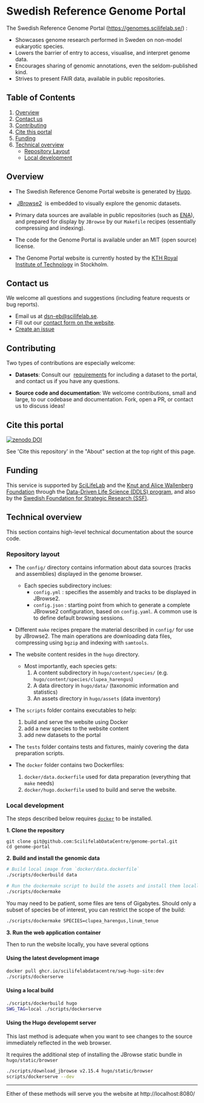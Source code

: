 Swedish Reference Genome Portal
========

The Swedish Reference Genome Portal (https://genomes.scilifelab.se/) :

- Showcases genome research performed in Sweden on non-model eukaryotic species.
- Lowers the barrier of entry to access, visualise, and interpret genome data.
- Encourages sharing of genomic annotations, even the seldom-published kind.
- Strives to present FAIR data, available in public repositories.


## Table of Contents

1. [Overview](#overview)
2. [Contact us](#contact-us)
3. [Contributing](#contributing)
4. [Cite this portal](#cite-this-portal)
5. [Funding](#funding)
6. [Technical overview](#technical-overview)
	- [Repository Layout](#repository-layout)
	- [Local development](#local-development)


## Overview

- The Swedish Reference Genome Portal website is generated by
[Hugo](https://gohugo.io/).

-  [JBrowse2](https://jbrowse.org/jb2/)  is embedded to visually
explore the genomic datasets.

- Primary data sources are available in public repositories (such as
[ENA](https://www.ebi.ac.uk/ena/browser/home)), and prepared for
display by `JBrowse` by our `Makefile` recipes (essentially
compressing and indexing).

- The code for the Genome Portal is available under an MIT (open
  source) license.

- The Genome Portal website is currently hosted by the [KTH Royal
  Institute of Technology](https://www.kth.se/) in Stockholm.


## Contact us

We welcome all questions and suggestions (including feature requests or bug reports).

- Email us at [dsn-eb@scilifelab.se](mailto:dsn-eb@scilifelab.se).
- Fill out our [contact form on the website](https://genomes.scilifelab.se/contact/).
- [Create an issue](https://github.com/ScilifelabDataCentre/genome-portal/issues/new)


## Contributing

Two types of contributions are especially welcome:

- **Datasets**: Consult our
 [requirements](https://genomes.scilifelab.se/contribute) for
including a dataset to the portal, and contact us if you have any
questions.

- **Source code and documentation**: We welcome contributions, small
  and large, to our codebase and documentation. Fork, open a PR, or
  contact us to discuss ideas!


## Cite this portal

<a href="TODO"><img src="https://zenodo.org/badge/256458920.svg" alt="zenodo DOI"></a>

See 'Cite this repository' in the "About" section at the top right of
this page.

## Funding

This service is supported by [SciLifeLab](https://www.scilifelab.se/)
and the [Knut and Alice Wallenberg
Foundation](https://kaw.wallenberg.org/en) through the [Data-Driven
Life Science (DDLS) program](https://www.scilifelab.se/data-driven/),
and also by the [Swedish Foundation for Strategic Research
(SSF)](https://strategiska.se/en/).


## Technical overview

This section contains high-level technical documentation about the
source code.

### Repository layout

- The `config/` directory contains information about data sources
  (tracks and assemblies) displayed in the genome browser.
  - Each species subdirectory inclues:
	- `config.yml` : specifies the assembly and tracks to be displayed in JBrowse2.
	- `config.json` : starting point from which to generate a complete JBrowse2
      configuration, based on `config.yaml`. A common use is to define
      default browsing sessions.

- Different `make` recipes prepare the material described in `config/`
  for use by JBrowse2. The main operations are downloading data files,
  compressing using `bgzip` and indexing with `samtools`.

- The website content resides in the `hugo` directory.
  - Most importantly, each species gets:
    1. A content subdirectory in `hugo/content/species/` (e.g. `hugo/content/species/clupea_harengus`)
	2. A data directory in `hugo/data/` (taxonomic information and statistics)
	3. An assets directory in `hugo/assets` (data inventory)

- The `scripts` folder contains executables to help:
    1. build and serve the website using Docker
	2. add a new species to the website content
	3. add new datasets to the portal

- The `tests` folder contains tests and fixtures, mainly covering the
  data preparation scripts.

- The `docker` folder contains two Dockerfiles:
	1. `docker/data.dockerfile` used for data preparation (everything that `make` needs)
	2. `docker/hugo.dockerfile` used to build and serve the website.

### Local development

The steps described below requires
[`docker`](https://www.docker.com/) to be installed.

**1. Clone the repository**

```
git clone git@github.com:ScilifelabDataCentre/genome-portal.git
cd genome-portal
```

**2. Build and install the genomic data**

```bash
# Build local image from `docker/data.dockerfile`
./scripts/dockerbuild data

# Run the dockermake script to build the assets and install them locally.
./scripts/dockermake
```

You may need to be patient, some files are tens of Gigabytes. Should
only a subset of species be of interest, you can restrict the
scope of the build:

```bash
./scripts/dockermake SPECIES=clupea_harengus,linum_tenue
```

**3. Run the web application container**

Then to run the website locally, you have several options

#### Using the latest development image

```bash
docker pull ghcr.io/scilifelabdatacentre/swg-hugo-site:dev
./scripts/dockerserve
```

#### Using a local build

```bash
./scripts/dockerbuild hugo
SWG_TAG=local ./scripts/dockerserve
```

#### Using the Hugo developemt server

This last method is adequate when you want to see changes to the
source immediately reflected in the web browser. 

It requires the additional step of installing the JBrowse static
bundle in `hugo/static/browser`

```bash
./scripts/download_jbrowse v2.15.4 hugo/static/browser
scripts/dockerserve --dev
```

---

Either of these methods will serve you the website at http://localhost:8080/


